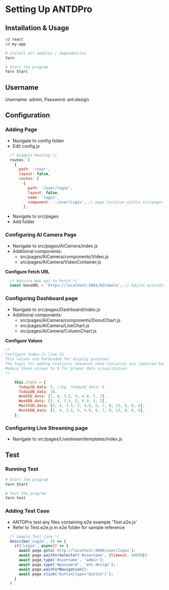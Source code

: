 # Setting Up ANTDPro

## Installation & Usage

``` bash
cd react
cd my-app

# Install all modules / dependencies 
Yarn  

# Start the program
Yarn Start
```

## Username 

Username: admin, Password: ant.design 

## Configuration

### Adding Page
- Navigate to config folder
- Edit config.js

```javascript
  /* Example Routing */
  routes: [
    {
      path: '/user',
      layout: false,
      routes: [
        {
          path: '/user/login',
          layout: false,
          name: 'login',
          component: './user/Login', // page location within src/pages
        },
```

- Navigate to src/pages
- Add folder 


### Configuring AI Camera Page
- Navigate to src/pages/AiCamera/index.js
- Additional components:
  - src/pages/AiCamera/components/Video.js
  - src/pages/AiCamera/VideoContainer.js 

**Configure Fetch URL**
```javascript
  /* Netcore Web Api to Fetch */
  const baseURL = 'https://localhost:5001/AICamera'; // Adjust accordingly
```


### Configuring Dashboard page
- Navigate to src/pages/Dashboard/index.js
- Additional components:
  - src/pages/AiCamera/components/DonutChart.js
  - src/pages/AiCamera/LineChart.js
  - src/pages/AiCamera/ColumnChart.js 


**Configure Values** 
```javascript
/* 
Configure index.js line 21 
This values are hardcoded for display purposes
The logic for adding statistic whenever need violation are captured has been implemented
Reduce these values to 0 for proper data visualization
*/

    this.state = {
      TodaySD_data: 5, //eg. TodaySD_data: 0
      TodayDB_data: 10,
      WeekSD_data: [3, 4, 3.5, 5, 4.9, 5, 2],
      WeekDB_data: [3, 4, 3.5, 5, 4.9, 5, 2],
      MonthSD_data: [3, 4, 3.5, 5, 4.9, 6, 7, 9, 13, 8, 6, 6],
      MonthDB_data: [3, 4, 3.5, 5, 4.9, 6, 7, 9, 13, 8, 6, 6],
    };
```


### Configuring Live Streaming page
- Navigate to src/pages/Livestream/templates/index.js

## Test

### Running Test
``` bash
# Start the program
Yarn Start

# Test the program
Yarn test
```

### Adding Test Case
- ANTDPro test any files containing e2e example 'Test.e2e.js'
- Refer to Test.e2e.js in e2e folder for sample reference

```javascript
  /* Sample Test Case */
  describe('Login', () => {
    it('Login', async() => {
      await page.goto(`http://localhost:8000/user/login`);
      await page.waitForSelector('#username', {timeout: 60000})
      await page.type('#username', 'admin');
      await page.type('#password', 'ant.design');
      await page.waitForNavigation();
      await page.click('button[type="button"]');
    }
  )
```

